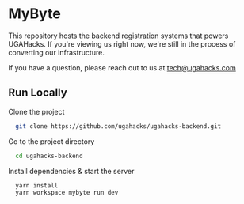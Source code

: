# MyByte

This repository hosts the backend registration systems that powers UGAHacks. If you're viewing us right now, we're still in the process of converting our infrastructure.

If you have a question, please reach out to us at [tech@ugahacks.com](mailto:tech@ugahacks.com)

## Run Locally

Clone the project

```bash
  git clone https://github.com/ugahacks/ugahacks-backend.git
```

Go to the project directory

```bash
  cd ugahacks-backend
```

Install dependencies & start the server

```bash
  yarn install
  yarn workspace mybyte run dev
```
